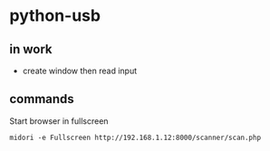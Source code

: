 # python-usb

## in work

* create window then read input

## commands


Start browser in fullscreen
```sh-session
midori -e Fullscreen http://192.168.1.12:8000/scanner/scan.php
```
